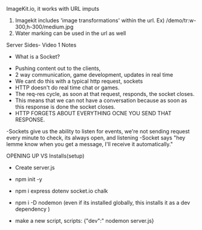 ImageKit.io, it works with URL imputs 

1. Imagekit includes 'image transformations' within the url.
Ex) /demo/tr:w-300,h-300/medium.jpg
2. Water marking can be used in the url as well


Server Sides- Video 1 Notes

* What is a Socket?
- Pushing content out to the clients, 
- 2 way communication, game development, updates in real time
- We cant do this with a typical http request, sockets
- HTTP doesn't do real time chat or games.
- The req-res cycle, as soon at that request, responds, the socket closes.
- This means that we can not have a conversation because as soon as this response is done the socket closes.
- HTTP FORGETS ABOUT EVERYTHING OCNE YOU SEND THAT RESPONSE.

-Sockets give us the ability to listen for events, we're not sending request every minute to check, its always open, and listening 
-Socket says "hey lemme know when you get a message, I'll receive it automatically."


OPENING UP VS
Installs(setup)
- Create server.js
- npm init -y
- npm i express dotenv socket.io chalk
- npm i -D nodemon (even if its installed globally, this installs it as a dev dependency )

- make a new script, scripts: {"dev":" nodemon server.js}